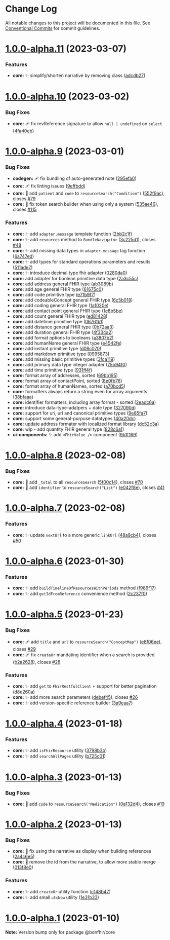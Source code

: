 # Change Log

All notable changes to this project will be documented in this file.
See [Conventional Commits](https://conventionalcommits.org) for commit guidelines.

# [1.0.0-alpha.11](https://github.com/bonfhir/bonfhir/compare/@bonfhir/core@1.0.0-alpha.10...@bonfhir/core@1.0.0-alpha.11) (2023-03-07)


### Features

* **core:** :sparkles: simplify/shorten narrative by removing class ([adcdb27](https://github.com/bonfhir/bonfhir/commit/adcdb27df6665a916dbe23680a6bfeb949bdda26))





# [1.0.0-alpha.10](https://github.com/bonfhir/bonfhir/compare/@bonfhir/core@1.0.0-alpha.9...@bonfhir/core@1.0.0-alpha.10) (2023-03-02)


### Bug Fixes

* **core:** :adhesive_bandage: fix revReference signature to allow `null | undefined` on `select` ([4fa40eb](https://github.com/bonfhir/bonfhir/commit/4fa40eb6b5bf622eda1863b6b6439b3738710e1b))





# [1.0.0-alpha.9](https://github.com/bonfhir/bonfhir/compare/@bonfhir/core@1.0.0-alpha.8...@bonfhir/core@1.0.0-alpha.9) (2023-03-01)


### Bug Fixes

* **codegen:** :adhesive_bandage: fix bundling of auto-generated note ([295efa0](https://github.com/bonfhir/bonfhir/commit/295efa0900f0cb1f80a889e05d8969452ccb8262))
* **core:** :adhesive_bandage: fix linting issues ([9effbdd](https://github.com/bonfhir/bonfhir/commit/9effbdd5775cbc6f73bc5be3e2867929c11546d5))
* **core:** :bug: add `patient` and `code` to `resourceSearch("Condition")` ([552f9ac](https://github.com/bonfhir/bonfhir/commit/552f9acf302db023da8e6b6acf58036aa028b73e)), closes [#79](https://github.com/bonfhir/bonfhir/issues/79)
* **core:** :bug: fix token search builder when using only a system ([535ae46](https://github.com/bonfhir/bonfhir/commit/535ae4622d14e374f4b76677ee58461e8aee1e82)), closes [#115](https://github.com/bonfhir/bonfhir/issues/115)


### Features

* **core:** :sparkles: add `adapter.message` template function ([2bb2c1f](https://github.com/bonfhir/bonfhir/commit/2bb2c1f2bcbfa7c7254a0db01501fed2e2ff6f5d))
* **core:** :sparkles: add `resources` method to `BundleNavigator` ([3c225d1](https://github.com/bonfhir/bonfhir/commit/3c225d19bd80d72f0ebb02b21f97a7be3b1239ab)), closes [#48](https://github.com/bonfhir/bonfhir/issues/48)
* **core:** :sparkles: add missing data types in `adapter.message` tag function ([6a747ed](https://github.com/bonfhir/bonfhir/commit/6a747ed150d4934448bdf6493dc5205d8798201e))
* **core:** :sparkles: add types for standard operations parameters and results ([511ade7](https://github.com/bonfhir/bonfhir/commit/511ade77a0201f8f0d64483f2ce3a8a074cace40))
* **core:** :sparkles: introduce decimal type fhir adapter ([0280da0](https://github.com/bonfhir/bonfhir/commit/0280da0547155ecf578ec0786bd17ae82cb23ac7))
* **core:** add adapter for boolean primitive data type ([2a3c55c](https://github.com/bonfhir/bonfhir/commit/2a3c55c3da37eadea96820cb2a86b615d2decdbc))
* **core:** add address general FHIR type ([ab3089b](https://github.com/bonfhir/bonfhir/commit/ab3089b3275ef808dfaabb916040a826aed5809c))
* **core:** add age general FHIR type ([61675c0](https://github.com/bonfhir/bonfhir/commit/61675c0f369b31474bca1d5ec49e955c278761e0))
* **core:** add code primitive type ([e71b9f7](https://github.com/bonfhir/bonfhir/commit/e71b9f7e8db33335b1f8f36758d07484583ec392))
* **core:** add codeableConcept general FHIR type ([6c5b018](https://github.com/bonfhir/bonfhir/commit/6c5b01812905737062f1d6d79a55eedb5b605b14))
* **core:** add coding general FHIR type ([1a1020e](https://github.com/bonfhir/bonfhir/commit/1a1020e2287089102176fe4c19386dc344f5cfb7))
* **core:** add contact point general FHIR type ([1e8b5be](https://github.com/bonfhir/bonfhir/commit/1e8b5be5bada7400c6741cff276501cda05d0f7a))
* **core:** add count general FHIR type ([ed81428](https://github.com/bonfhir/bonfhir/commit/ed81428fff9cae95d87a6bc8fc159ac8dedf01a7))
* **core:** add datetime primitive type ([06761b1](https://github.com/bonfhir/bonfhir/commit/06761b14e1bec0839737fb2acdc81429f6dec9cf))
* **core:** add distance general FHIR type ([0b72aa3](https://github.com/bonfhir/bonfhir/commit/0b72aa3fdcafee8c18db82fd0405ec64e331cba7))
* **core:** add duration general FHIR type ([4f334a2](https://github.com/bonfhir/bonfhir/commit/4f334a2fa6e65e7e80ec2508a5d8037ebc6246b8))
* **core:** add format options to booleans ([a3807b2](https://github.com/bonfhir/bonfhir/commit/a3807b2753b7c7d03e1b227b61f7bd483d8c18f8))
* **core:** add humanName general FHIR type ([e4542fe](https://github.com/bonfhir/bonfhir/commit/e4542feac620f2b7e2a5675968914faa73a66c35))
* **core:** add instant primitive type ([d06c070](https://github.com/bonfhir/bonfhir/commit/d06c070b4279a3e2d766f5b0ae2fc3f0d639847e))
* **core:** add markdown primitive type ([0995873](https://github.com/bonfhir/bonfhir/commit/0995873ffe132f70c5a55a03c51752a1a0900c47))
* **core:** add missing basic primitive types ([3fca119](https://github.com/bonfhir/bonfhir/commit/3fca119e12ea9fc80264ee6f5ecd325d1da3a57c))
* **core:** add primary data type integer adapter ([75b94f0](https://github.com/bonfhir/bonfhir/commit/75b94f0bea1d7fbb0d8762fe1ac19067a16b813a))
* **core:** add time primitive type ([931ff4f](https://github.com/bonfhir/bonfhir/commit/931ff4fbc233d7bac5974ecea7694d8961f6971d))
* **core:** format array of addresses, sorted ([69bb195](https://github.com/bonfhir/bonfhir/commit/69bb195f46e3777a4f45c934deed953131095c6c))
* **core:** format array of contactPoint, sorted ([8e0fb76](https://github.com/bonfhir/bonfhir/commit/8e0fb76a2661f22f80ce56a265adef73ddfa9ae0))
* **core:** format array of humanNames, sorted ([a70bcd5](https://github.com/bonfhir/bonfhir/commit/a70bcd596ad899ad6097f8f14fe7e8a212882c57))
* **core:** formatters always return a string even for array arguments ([38bfaaa](https://github.com/bonfhir/bonfhir/commit/38bfaaadb6dd6ae0541265124d61daa06fe1c647))
* **core:** identifier formatters, including array format - sorted ([2eadc6a](https://github.com/bonfhir/bonfhir/commit/2eadc6abcc066df8b8fff446b25d06e916bc1d5f))
* **core:** introduce data-type-adatpers + date type ([327090d](https://github.com/bonfhir/bonfhir/commit/327090dede19238e8cb5719350498d539a76f0da))
* **core:** support for uri, url and canonical primitive types ([9e85fa7](https://github.com/bonfhir/bonfhir/commit/9e85fa7cb7095c01959016355e2d7c7a3d9a3717))
* **core:** support some general-purpuse datatypes ([40a20dc](https://github.com/bonfhir/bonfhir/commit/40a20dc7cb0ca400fd85ccd9e7c1769891805673))
* **core:** update address formater with localized format library ([dc52c3a](https://github.com/bonfhir/bonfhir/commit/dc52c3a447d0758170f00fcb2adf7d03ca3779ba))
* **core:** wip - add quantity FHIR general type ([828c6a1](https://github.com/bonfhir/bonfhir/commit/828c6a14f4b2f1df011bf913aface7d81df7c4b4))
* **ui-components:** :sparkles: add `<FhirValue />` component ([9b1f169](https://github.com/bonfhir/bonfhir/commit/9b1f16905739dea6b2660643bc834380fd383c83))





# [1.0.0-alpha.8](https://github.com/bonfhir/bonfhir/compare/@bonfhir/core@1.0.0-alpha.7...@bonfhir/core@1.0.0-alpha.8) (2023-02-08)


### Bug Fixes

* **core:** :bug: add `_total` to all `resourceSearch` ([5f00c14](https://github.com/bonfhir/bonfhir/commit/5f00c14b2e0b6915382d631e471337bde29ea094)), closes [#70](https://github.com/bonfhir/bonfhir/issues/70)
* **core:** :bug: add `identifier` to `resourceSearch("List")` ([e042f8e](https://github.com/bonfhir/bonfhir/commit/e042f8ee2075c4c35e636c954347f694430c1751)), closes [#41](https://github.com/bonfhir/bonfhir/issues/41)





# [1.0.0-alpha.7](https://github.com/bonfhir/bonfhir/compare/@bonfhir/core@1.0.0-alpha.6...@bonfhir/core@1.0.0-alpha.7) (2023-02-08)


### Features

* **core:** :sparkles: update `nextUrl` to a more generic `linkUrl` ([48a9cb4](https://github.com/bonfhir/bonfhir/commit/48a9cb4dee6bf998e42fa71990b47ddba67327ec)), closes [#50](https://github.com/bonfhir/bonfhir/issues/50)





# [1.0.0-alpha.6](https://github.com/bonfhir/bonfhir/compare/@bonfhir/core@1.0.0-alpha.5...@bonfhir/core@1.0.0-alpha.6) (2023-01-30)


### Features

* **core:** :sparkles: add `buildTimelineOfResourcesWithPeriods` method ([f989f17](https://github.com/bonfhir/bonfhir/commit/f989f17ae1bc32dd478f69f79d9ffec50916d22f))
* **core:** :sparkles: add `getIdFromReference` convenience method ([2c237f0](https://github.com/bonfhir/bonfhir/commit/2c237f0cc641e40778583ba581e6b846c8a8b9d4))





# [1.0.0-alpha.5](https://github.com/bonfhir/bonfhir/compare/@bonfhir/core@1.0.0-alpha.4...@bonfhir/core@1.0.0-alpha.5) (2023-01-23)


### Bug Fixes

* **core:** :adhesive_bandage: add `title` and `url` to `resourceSearch("ConceptMap")` ([e8f06ee](https://github.com/bonfhir/bonfhir/commit/e8f06ee19525fbad0264917283ad28431328776d)), closes [#29](https://github.com/bonfhir/bonfhir/issues/29)
* **core:** :adhesive_bandage: fix `createOr` mandating identifier when a search is provided ([b2a2628](https://github.com/bonfhir/bonfhir/commit/b2a2628d574f0453d84d725767349aa2fc89cea6)), closes [#28](https://github.com/bonfhir/bonfhir/issues/28)


### Features

* **core:** :sparkles: add `get` to `FhirRestfulClient` + support for better pagination ([d8e260a](https://github.com/bonfhir/bonfhir/commit/d8e260a6ccb1f4d8cda229310663f7c8f3f9a6c6))
* **core:** :sparkles: add more search parameters ([debef45](https://github.com/bonfhir/bonfhir/commit/debef458e815506a27abb43c582bd5fd0dc58a8c)), closes [#26](https://github.com/bonfhir/bonfhir/issues/26)
* **core:** :sparkles: add version-specific reference builder ([3a9eaa7](https://github.com/bonfhir/bonfhir/commit/3a9eaa72db30013c529000d67d99dabadf4b9f36))





# [1.0.0-alpha.4](https://github.com/bonfhir/bonfhir/compare/@bonfhir/core@1.0.0-alpha.3...@bonfhir/core@1.0.0-alpha.4) (2023-01-18)


### Features

* **core:** :sparkles: add `isFhirResource` utility ([3798b3b](https://github.com/bonfhir/bonfhir/commit/3798b3bee30a2f6338c1dffb1373f6015394821d))
* **core:** :sparkles: add `searchAllPages` utility ([b725c01](https://github.com/bonfhir/bonfhir/commit/b725c011e4502e6c02ab9c3c3a57d66d8ee3a954))





# [1.0.0-alpha.3](https://github.com/bonfhir/bonfhir/compare/@bonfhir/core@1.0.0-alpha.2...@bonfhir/core@1.0.0-alpha.3) (2023-01-13)


### Bug Fixes

* **core:** :bug: add `code` to `resourceSearch("Medication")` ([0a132d4](https://github.com/bonfhir/bonfhir/commit/0a132d42421bc656bc3fce02eeb6947e1185e636)), closes [#19](https://github.com/bonfhir/bonfhir/issues/19)





# [1.0.0-alpha.2](https://github.com/bonfhir/bonfhir/compare/@bonfhir/core@1.0.0-alpha.1...@bonfhir/core@1.0.0-alpha.2) (2023-01-13)


### Bug Fixes

* **core:** :bug: fix using the narrative as display when building references ([2a4c6e5](https://github.com/bonfhir/bonfhir/commit/2a4c6e5c8485e2fc78a32eb7ce762f5eaf2255c1))
* **core:** :bug: remove the id from the narrative, to allow more stable merge ([013f8e0](https://github.com/bonfhir/bonfhir/commit/013f8e06d2e4bab25a9f7aedf3206dd926419ee7))


### Features

* **core:** :sparkles: add `createOr` utility function ([c148b47](https://github.com/bonfhir/bonfhir/commit/c148b472336a7d8e1df0f083bb84f89fa043477c))
* **core:** :sparkles: add small `utcNow` utility ([1e31b33](https://github.com/bonfhir/bonfhir/commit/1e31b3347d104a04eeb50c61a5ea58d57041607f))





# [1.0.0-alpha.1](https://github.com/bonfhir/bonfhir/compare/@bonfhir/core@1.0.0-alpha.0...@bonfhir/core@1.0.0-alpha.1) (2023-01-10)

**Note:** Version bump only for package @bonfhir/core
